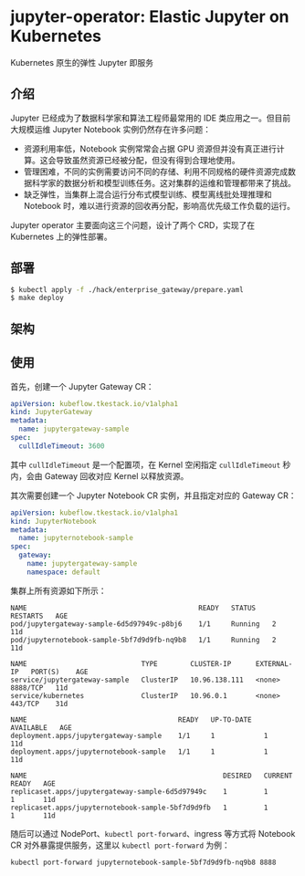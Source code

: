 # jupyter-operator: Elastic Jupyter on Kubernetes

Kubernetes 原生的弹性 Jupyter 即服务

## 介绍

Jupyter 已经成为了数据科学家和算法工程师最常用的 IDE 类应用之一。但目前大规模运维 Jupyter Notebook 实例仍然存在许多问题：

- 资源利用率低，Notebook 实例常常会占据 GPU 资源但并没有真正进行计算。这会导致虽然资源已经被分配，但没有得到合理地使用。
- 管理困难，不同的实例需要访问不同的存储、利用不同规格的硬件资源完成数据科学家的数据分析和模型训练任务。这对集群的运维和管理都带来了挑战。
- 缺乏弹性，当集群上混合运行分布式模型训练、模型离线批处理推理和 Notebook 时，难以进行资源的回收再分配，影响高优先级工作负载的运行。

Jupyter operator 主要面向这三个问题，设计了两个 CRD，实现了在 Kubernetes 上的弹性部署。

## 部署

```bash
$ kubectl apply -f ./hack/enterprise_gateway/prepare.yaml
$ make deploy
```

## 架构



## 使用

首先，创建一个 Jupyter Gateway CR：

```yaml
apiVersion: kubeflow.tkestack.io/v1alpha1
kind: JupyterGateway
metadata:
  name: jupytergateway-sample
spec:
  cullIdleTimeout: 3600
```

其中 `cullIdleTimeout` 是一个配置项，在 Kernel 空闲指定 `cullIdleTimeout` 秒内，会由 Gateway 回收对应 Kernel 以释放资源。

其次需要创建一个 Jupyter Notebook CR 实例，并且指定对应的 Gateway CR：

```yaml
apiVersion: kubeflow.tkestack.io/v1alpha1
kind: JupyterNotebook
metadata:
  name: jupyternotebook-sample
spec:
  gateway:
    name: jupytergateway-sample
    namespace: default
```

集群上所有资源如下所示：

```
NAME                                          READY   STATUS    RESTARTS   AGE
pod/jupytergateway-sample-6d5d97949c-p8bj6    1/1     Running   2          11d
pod/jupyternotebook-sample-5bf7d9d9fb-nq9b8   1/1     Running   2          11d

NAME                            TYPE        CLUSTER-IP      EXTERNAL-IP   PORT(S)    AGE
service/jupytergateway-sample   ClusterIP   10.96.138.111   <none>        8888/TCP   11d
service/kubernetes              ClusterIP   10.96.0.1       <none>        443/TCP    31d

NAME                                     READY   UP-TO-DATE   AVAILABLE   AGE
deployment.apps/jupytergateway-sample    1/1     1            1           11d
deployment.apps/jupyternotebook-sample   1/1     1            1           11d

NAME                                                DESIRED   CURRENT   READY   AGE
replicaset.apps/jupytergateway-sample-6d5d97949c    1         1         1       11d
replicaset.apps/jupyternotebook-sample-5bf7d9d9fb   1         1         1       11d
```

随后可以通过 NodePort、`kubectl port-forward`、ingress 等方式将 Notebook CR 对外暴露提供服务，这里以 `kubectl port-forward` 为例：

```
kubectl port-forward jupyternotebook-sample-5bf7d9d9fb-nq9b8 8888
```

